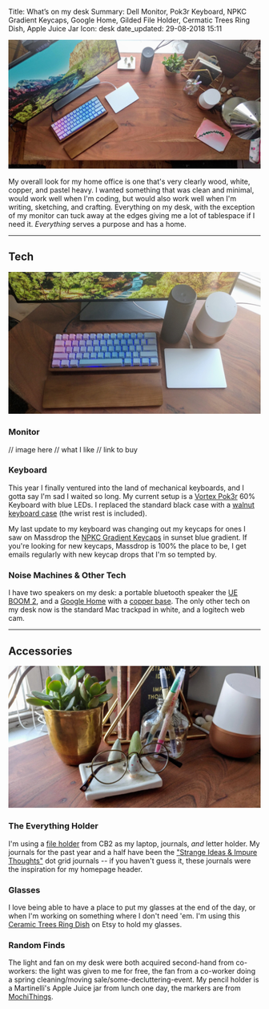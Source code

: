 Title:          What’s on my desk
Summary:        Dell Monitor, Pok3r Keyboard, NPKC Gradient Keycaps, Google Home, Gilded File Holder, Cermatic Trees Ring Dish, Apple Juice Jar
Icon:           desk
date_updated:   29-08-2018 15:11

<img alt="Desk" src="/static/images/posts/desk/desk-29082018.jpg" class="img--block">

My overall look for my home office is one that's very clearly wood, white, copper, and pastel heavy. I wanted something that was clean and minimal, would work well when I'm coding, but would also work well when I'm writing, sketching, and crafting. Everything on my desk, with the exception of my monitor can tuck away at the edges giving me a lot of tablespace if I need it. _Everything_ serves a purpose and has a home.

---

## Tech
<img alt="Desk tech" src="/static/images/posts/desk/desk-tech-29082018.jpg" class="img--block">

### Monitor
// image here
// what I like
// link to buy

### Keyboard
This year I finally ventured into the land of mechanical keyboards, and I gotta say I'm sad I waited so long. My current setup is a [Vortex Pok3r](https://mechanicalkeyboards.com/shop/index.php?l=product_list&c=165) 60% Keyboard with blue LEDs. I replaced the standard black case with a [walnut keyboard case](https://www.amazon.com/Wooden-Mechanical-Gaming-Keyboard-Compatible/dp/B06ZYMCJBR) (the wrist rest is included).

My last update to my keyboard was changing out my keycaps for ones I saw on Massdrop the [NPKC Gradient Keycaps](https://www.massdrop.com/buy/npkc-gradient-keycap-set) in sunset blue gradient. If you're looking for new keycaps, Massdrop is 100% the place to be, I get emails regularly with new keycap drops that I'm so tempted by.

### Noise Machines & Other Tech
I have two speakers on my desk: a portable bluetooth speaker the [UE BOOM 2](https://www.ultimateears.com/en-us/wireless-speakers/boom-2.html), and a [Google Home](https://store.google.com/us/product/google_home?hl=en-US) with a [copper base](https://store.google.com/us/config/google_home_base?hl=en-US). The only other tech on my desk now is the standard Mac trackpad in white, and a logitech web cam.

---

## Accessories
<img alt="Desk accessories" src="/static/images/posts/desk/desk-accessories-29082018.jpg" class="img--block">

### The Everything Holder
I'm using a [file holder](https://www.cb2.com/gilded-file-holder/s117718) from CB2 as my laptop, journals, _and_ letter holder. My journals for the past year and a half have been the ["Strange Ideas & Impure Thoughts"](https://www.mincingmockingbird.com/products/strange-ideas-impure-thoughts-journal) dot grid journals -- if you haven't guess it, these journals were the inspiration for my homepage header.

### Glasses
I love being able to have a place to put my glasses at the end of the day, or when I'm working on something where I don't need 'em. I'm using this [Ceramic Trees Ring Dish](https://www.etsy.com/listing/276271074/ceramic-trees-ring-dish-trees-jewerlry) on Etsy to hold my glasses.

### Random Finds
The light and fan on my desk were both acquired second-hand from co-workers: the light was given to me for free, the fan from a co-worker doing a spring cleaning/moving sale/some-decluttering-event. My pencil holder is a Martinelli's Apple Juice jar from lunch one day, the markers are from [MochiThings](https://shop.mochithings.com/).
